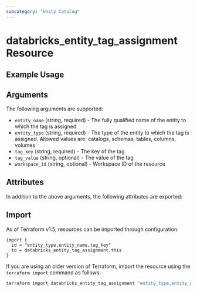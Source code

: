 ```yaml
---
subcategory: "Unity Catalog"
---
```

# databricks_entity_tag_assignment Resource


## Example Usage


## Arguments
The following arguments are supported:
* `entity_name` (string, required) - The fully qualified name of the entity to which the tag is assigned
* `entity_type` (string, required) - The type of the entity to which the tag is assigned. Allowed values are: catalogs, schemas, tables, columns, volumes
* `tag_key` (string, required) - The key of the tag
* `tag_value` (string, optional) - The value of the tag
* `workspace_id` (string, optional) - Workspace ID of the resource

## Attributes
In addition to the above arguments, the following attributes are exported:

## Import
As of Terraform v1.5, resources can be imported through configuration.
```hcl
import {
  id = "entity_type,entity_name,tag_key"
  to = databricks_entity_tag_assignment.this
}
```

If you are using an older version of Terraform, import the resource using the `terraform import` command as follows:
```sh
terraform import databricks_entity_tag_assignment "entity_type,entity_name,tag_key"
```